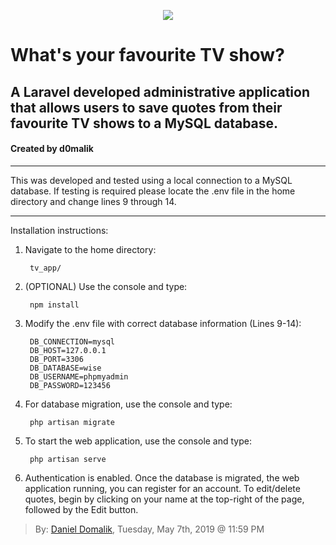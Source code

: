 <p align="center"><img src="https://laravel.com/assets/img/components/logo-laravel.svg"></p>

<h1>What's your favourite TV show?</h1>

<h2>A Laravel developed administrative application that allows users to save quotes from their favourite TV shows to a MySQL database.</h2>

<h4>Created by d0malik</h4>

---

This was developed and tested using a local connection to a MySQL database. If testing is required please locate the .env file in the home directory and change lines 9 through 14.

---

Installation instructions:

1. Navigate to the home directory:

        tv_app/

2. (OPTIONAL) Use the console and type:

        npm install

3. Modify the .env file with correct database information (Lines 9-14):

        DB_CONNECTION=mysql
        DB_HOST=127.0.0.1
        DB_PORT=3306
        DB_DATABASE=wise
        DB_USERNAME=phpmyadmin
        DB_PASSWORD=123456

4. For database migration, use the console and type:

        php artisan migrate

5. To start the web application, use the console and type:

        php artisan serve

6. Authentication is enabled. Once the database is migrated, the web application running, you can register for an account. To edit/delete quotes, begin by clicking on your name at the top-right of the page, followed by the Edit button.


>By: [Daniel Domalik](mailto:dd.domalik@gmail.com?Subject=Subject%Wise%Publishing%20Assessment), Tuesday, May 7th, 2019 @ 11:59 PM